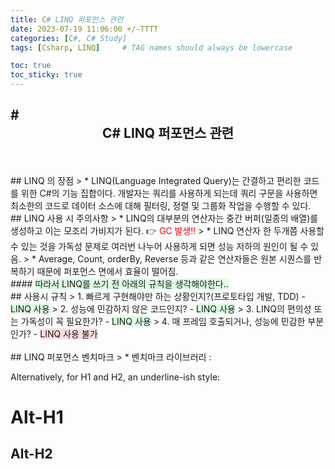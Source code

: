 ```yaml
---
title: C# LINQ 퍼포먼스 관련
date: 2023-07-19 11:06:00 +/-TTTT
categories: [C#, C# Study]
tags: [Csharp, LINQ]     # TAG names should always be lowercase

toc: true
toc_sticky: true
---
```



#<center> C# LINQ 퍼포먼스 관련 </center>
---
<br>
<br>
## LINQ 의 장점
> * LINQ(Language Integrated Query)는 간결하고 편리한 코드를 위한 C#의 기능 집합이다.   
    개발자는 쿼리를 사용하게 되는데 쿼리 구문을 사용하면 최소한의 코드로 데이터 소스에 대해   
    필터링, 정렬 및 그룹화 작업을 수행할 수 있다.

<br>
## LINQ 사용 시 주의사항
> * LINQ의 대부분의 연산자는 중간 버퍼(일종의 배열)를 생성하고 이는 모조리 가비지가 된다. 👉 <span style="color:red">GC 발생!!</span>   
> * LINQ 연산자 한 두개쯤 사용할 수 있는 것을 가독성 문제로 여러번 나누어 사용하게 되면 성능 저하의 원인이 될 수 있음.
> * Average, Count, orderBy, Reverse 등과 같은 연산자들은 원본 시퀀스를 반복하기 때문에 퍼포먼스 면에서 효율이 떨어짐.

<br>
#### <span style='background-color: #dcffe4'> 따라서 LINQ를 쓰기 전 아래의 규칙을 생각해야한다..</span>
<br>
## 사용시 규칙
> 1. 빠르게 구현해야만 하는 상황인지?(프로토타입 개발, TDD) - <span style='background-color: #dcffe4'>LINQ 사용</span>
> 2. 성능에 민감하지 않은 코드인지? - <span style='background-color: #dcffe4'>LINQ 사용</span>
> 3. LINQ의 편의성 또는 가독성이 꼭 필요한가? - <span style='background-color: #dcffe4'>LINQ 사용</span>
> 4. 매 프레임 호출되거나, 성능에 민감한 부분인가? - <span style='background-color: #ffdce0'>LINQ 사용 불가</span>

<br>
<br>
## LINQ 퍼포먼스 벤치마크
> * 벤치마크 라이브러리 : 

Alternatively, for H1 and H2, an underline-ish style:

Alt-H1
======

Alt-H2
------